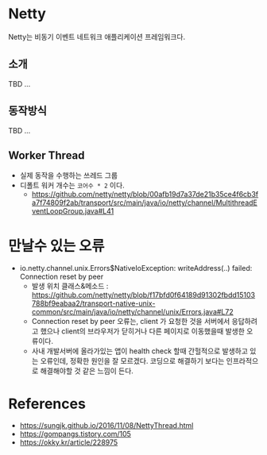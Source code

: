 # Netty

Netty는 비동기 이벤트 네트워크 애플리케이션 프레임워크다.

## 소개
TBD ...

## 동작방식
TBD ...

## Worker Thread
- 실제 동작을 수행하는 쓰레드 그룹
- 디폴트 워커 개수는 `코어수 * 2` 이다.
  - https://github.com/netty/netty/blob/00afb19d7a37de21b35ce4f6cb3fa7f74809f2ab/transport/src/main/java/io/netty/channel/MultithreadEventLoopGroup.java#L41

# 만날수 있는 오류
- io.netty.channel.unix.Errors$NativeIoException: writeAddress(..) failed: Connection reset by peer
  - 발생 위치 클래스&메소드 : https://github.com/netty/netty/blob/f17bfd0f64189d91302fbdd15103788bf9eabaa2/transport-native-unix-common/src/main/java/io/netty/channel/unix/Errors.java#L72
  - Connection reset by peer 오류는, client 가 요청한 것을 서버에서 응답하려고 했으나 client의 브라우저가 닫히거나 다른 페이지로 이동했을때 발생한 오류이다.
  - 사내 개발서버에 올라가있는 앱이 health check 할때 간헐적으로 발생하고 있는 오류인데, 정확한 원인을 잘 모르겠다. 코딩으로 해결하기 보다는 인프라적으로 해결해야할 것 같은 느낌이 든다.


# References
- https://sungjk.github.io/2016/11/08/NettyThread.html
- https://gompangs.tistory.com/105
- https://okky.kr/article/228975

